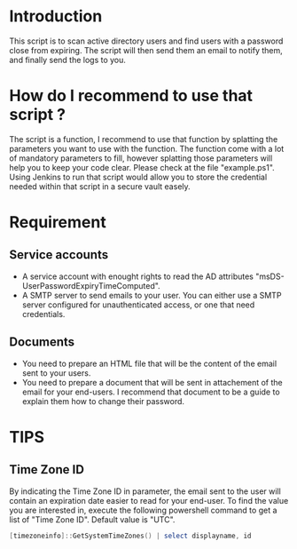 # Introduction

This script is to scan active directory users and find users with a password close from expiring.
The script will then send them an email to notify them, and finally send the logs to you.

# How do I recommend to use that script ?

The script is a function, I recommend to use that function by splatting the parameters you want to use with the function.
The function come with a lot of mandatory parameters to fill, however splatting those parameters will help you to keep your code clear.
Please check at the file "example.ps1".
Using Jenkins to run that script would allow you to store the credential needed within that script in a secure vault easely.

# Requirement

## Service accounts

* A service account with enought rights to read the AD attributes "msDS-UserPasswordExpiryTimeComputed".
* A SMTP server to send emails to your user. You can either use a SMTP server configured for unauthenticated access, or one that need credentials.

## Documents

* You need to prepare an HTML file that will be the content of the email sent to your users.
* You need to prepare a document that will be sent in attachement of the email for your end-users. I recommend that document to be a guide to explain them how to change their password.


# TIPS 

## Time Zone ID 

By indicating the Time Zone ID in parameter, the email sent to the user will contain an expiration date easier to read for your end-user.
To find the value you are interested in, execute the following powershell command to get a list of "Time Zone ID".
Default value is "UTC".

```powershell
[timezoneinfo]::GetSystemTimeZones() | select displayname, id
```